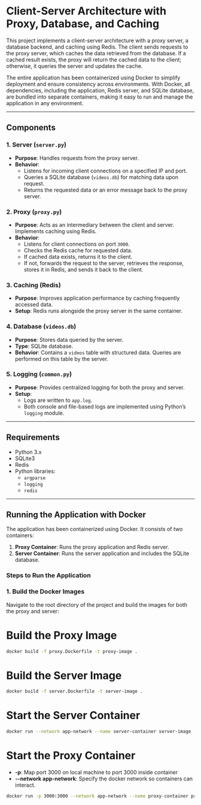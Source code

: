 # Client-Server Architecture with Proxy, Database, and Caching

This project implements a client-server architecture with a proxy server, a database backend, and caching using Redis. The client sends requests to the proxy server, which caches the data retrieved from the database. If a cached result exists, the proxy will return the cached data to the client; otherwise, it queries the server and updates the cache.

The entire application has been containerized using Docker to simplify deployment and ensure consistency across environments. With Docker, all dependencies, including the application, Redis server, and SQLite database, are bundled into separate containers, making it easy to run and manage the application in any environment.

---

## Components

### **1. Server (`server.py`)**
- **Purpose**: Handles requests from the proxy server.
- **Behavior**: 
  - Listens for incoming client connections on a specified IP and port.
  - Queries a SQLite database (`videos.db`) for matching data upon request.
  - Returns the requested data or an error message back to the proxy server.

### **2. Proxy (`proxy.py`)**
- **Purpose**: Acts as an intermediary between the client and server. Implements caching using Redis.
- **Behavior**: 
  - Listens for client connections on port `3000`.
  - Checks the Redis cache for requested data.
  - If cached data exists, returns it to the client.
  - If not, forwards the request to the server, retrieves the response, stores it in Redis, and sends it back to the client.

### **3. Caching (Redis)**
- **Purpose**: Improves application performance by caching frequently accessed data.
- **Setup**: Redis runs alongside the proxy server in the same container.

### **4. Database (`videos.db`)**
- **Purpose**: Stores data queried by the server.
- **Type**: SQLite database.
- **Behavior**: Contains a `videos` table with structured data. Queries are performed on this table by the server.

### **5. Logging (`common.py`)**
- **Purpose**: Provides centralized logging for both the proxy and server.
- **Setup**:
  - Logs are written to `app.log`.
  - Both console and file-based logs are implemented using Python’s `logging` module.

---

## Requirements
- Python 3.x
- SQLite3
- Redis
- Python libraries:
  - `argparse`
  - `logging`
  - `redis`

---

## Running the Application with Docker

The application has been containerized using Docker. It consists of two containers:
1. **Proxy Container**: Runs the proxy application and Redis server.
2. **Server Container**: Runs the server application and includes the SQLite database.

### Steps to Run the Application

### **1. Build the Docker Images**
Navigate to the root directory of the project and build the images for both the proxy and server:

# Build the Proxy Image
```bash
docker build -f proxy.Dockerfile -t proxy-image .
```

# Build the Server Image
```bash
docker build -f server.Dockerfile -t server-image .
```

# Start the Server Container
```bash
docker run --network app-network --name server-container server-image
```

# Start the Proxy Container 
- **-p**: Map port 3000 on local machine to port 3000 inside container
- **--network app-network**: Specify the docker network so containers can interact.
```bash
docker run -p 3000:3000 --network app-network --name proxy-container proxy-image
```
